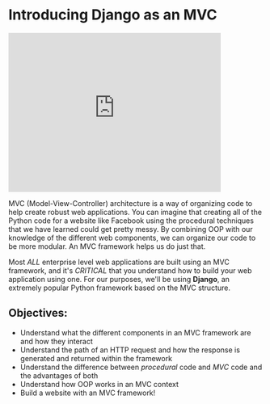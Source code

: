 # Introducing Django as an MVC

<iframe width="420" height="315" src="https://www.youtube.com/embed/JPujsAW1KT4" frameborder="0" allowfullscreen></iframe>

MVC (Model-View-Controller) architecture is a way of organizing code to help create robust web applications. You can imagine that creating all of the Python code for a website like Facebook using the procedural techniques that we have learned could get pretty messy. By combining OOP with our knowledge of the different web components, we can organize our code to be more modular. An MVC framework helps us do just that.

Most *ALL* enterprise level web applications are built using an MVC framework, and it's *CRITICAL* that you understand how to build your web application using one. For our purposes, we'll be using **Django**, an extremely popular Python framework based on the MVC structure.

## Objectives:
+ Understand what the different components in an MVC framework are and how they interact
+ Understand the path of an HTTP request and how the response is generated and returned within the framework
+ Understand the difference between *procedural* code and *MVC* code and the advantages of both
+ Understand how OOP works in an MVC context
+ Build a website with an MVC framework!
